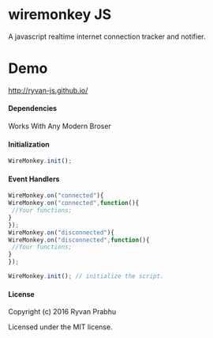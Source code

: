 # wiremonkey JS
A javascript realtime internet connection tracker and notifier.

# Demo
http://ryvan-js.github.io/

#### Dependencies
Works With Any Modern Broser

#### Initialization

```javascript
WireMonkey.init();
```


#### Event Handlers

 ```javascript
WireMonkey.on("connected"){
WireMonkey.on("connected",function(){
  //Your functions;
}
});
 WireMonkey.on("disconnected"){
WireMonkey.on("disconnected",function(){
  //Your functions;
}
});

WireMonkey.init(); // initialize the script.
```

#### License

Copyright (c) 2016 Ryvan Prabhu

Licensed under the MIT license.

